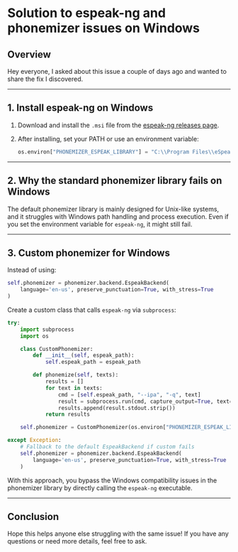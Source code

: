 # Solution to espeak-ng and phonemizer issues on Windows

## Overview

Hey everyone, I asked about this issue a couple of days ago and wanted to share the fix I discovered.

---

## 1. Install espeak-ng on Windows

1. Download and install the `.msi` file from the [espeak-ng releases page](https://github.com/espeak-ng/espeak-ng/releases).
2. After installing, set your PATH or use an environment variable:

   ```python
   os.environ["PHONEMIZER_ESPEAK_LIBRARY"] = "C:\\Program Files\\eSpeak NG\\espeak-ng.exe"
   ```

---

## 2. Why the standard phonemizer library fails on Windows

The default phonemizer library is mainly designed for Unix-like systems, and it struggles with Windows path handling and process execution. Even if you set the environment variable for `espeak-ng`, it might still fail.

---

## 3. Custom phonemizer for Windows

Instead of using:

```python
self.phonemizer = phonemizer.backend.EspeakBackend(
    language='en-us', preserve_punctuation=True, with_stress=True
)
```

Create a custom class that calls `espeak-ng` via `subprocess`:

```python
try:
    import subprocess
    import os

    class CustomPhonemizer:
        def __init__(self, espeak_path):
            self.espeak_path = espeak_path

        def phonemize(self, texts):
            results = []
            for text in texts:
                cmd = [self.espeak_path, "--ipa", "-q", text]
                result = subprocess.run(cmd, capture_output=True, text=True, encoding='utf-8')
                results.append(result.stdout.strip())
            return results

    self.phonemizer = CustomPhonemizer(os.environ["PHONEMIZER_ESPEAK_LIBRARY"])

except Exception:
    # Fallback to the default EspeakBackend if custom fails
    self.phonemizer = phonemizer.backend.EspeakBackend(
        language='en-us', preserve_punctuation=True, with_stress=True
    )
```

With this approach, you bypass the Windows compatibility issues in the phonemizer library by directly calling the `espeak-ng` executable.

---

## Conclusion

Hope this helps anyone else struggling with the same issue! If you have any questions or need more details, feel free to ask.
